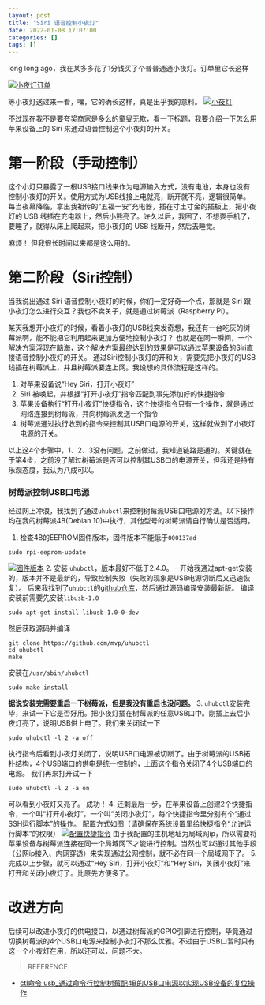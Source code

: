 ```yaml
---
layout: post
title: "Siri 语音控制小夜灯"
date: 2022-01-08 17:07:00
categories: []
tags: []
---
```

long long ago，我在某多多花了1分钱买了个普普通通小夜灯。订单里它长这样

[![小夜灯订单](/img/0041/0041-0.jpg "小夜灯订单")](/img/0041/0041-0.jpg "小夜灯订单")

等小夜灯送过来一看，嘿，它的确长这样，真是出乎我的意料。<!--more-->
[![小夜灯](/img/0041/0041-1.jpg "小夜灯")](/img/0041/0041-1.jpg "小夜灯")



不过现在我不是要夸奖商家是多么的童叟无欺，看一下标题，我要介绍一下怎么用苹果设备上的 Siri 来通过语音控制这个小夜灯的开关。

# 第一阶段（手动控制）
这个小灯只暴露了一根USB接口线来作为电源输入方式，没有电池，本身也没有控制小夜灯的开关。使用方式为USB线接上电就亮，断开就不亮，逻辑很简单。
每当夜幕降临，拿出我祖传的“五福一安”充电器，插在寸土寸金的插板上，把小夜灯的 USB 线插在充电器上，然后小熊亮了。许久以后，我困了，不想耍手机了，要睡了，就得从床上爬起来，把小夜灯的 USB 线断开，然后去睡觉。

麻烦！
但我很长时间以来都是这么用的。

# 第二阶段（Siri控制）
当我说出通过 Siri 语音控制小夜灯的时候，你们一定好奇一个点，那就是 Siri 跟小夜灯怎么进行交互？我也不卖关子，就是通过树莓派（Raspberry Pi）。

某天我想开小夜灯的时候，看着小夜灯的USB线突发奇想，我还有一台吃灰的树莓派啊，能不能把它利用起来更加方便地控制小夜灯？
也就是在同一瞬间，一个解决方案浮现在脑海，这个解决方案最终达到的效果是可以通过苹果设备的Siri直接语音控制小夜灯的开关。
通过Siri控制小夜灯的开和关，需要先把小夜灯的USB线插在树莓派上，并且树莓派要连上网。我设想的具体流程是这样的。
> 
1. 对苹果设备说“Hey Siri，打开小夜灯”
2. Siri 被唤起，并根据“打开小夜灯”指令匹配到事先添加好的快捷指令
3. 苹果设备执行“打开小夜灯”快捷指令，这个快捷指令只有一个操作，就是通过网络连接到树莓派，并向树莓派发送一个指令
4. 树莓派通过执行收到的指令来控制其USB口电源的开关，这样就做到了小夜灯电源的开关。

以上这4个步骤中，1、2、3没有问题，之前做过，我知道链路是通的。关键就在于第4步，之前没了解过树莓派是否可以控制其USB口的电源开关，但我还是持有乐观态度，我认为八成可以。

### 树莓派控制USB口电源
经过网上冲浪，我找到了通过`uhubctl`来控制树莓派USB口电源的方法。以下操作均在我的树莓派4B(Debian 10)中执行，其他型号的树莓派请自行确认是否适用。
1. 检查4B的EEPROM固件版本，固件版本不能低于`000137ad`
```shell
sudo rpi-eeprom-update
```
[![固件版本](/img/0041/0041-2.png "固件版本")](/img/0041/0041-2.png "固件版本")
2. 安装 `uhubctl`，版本最好不低于2.4.0。一开始我通过apt-get安装的，版本并不是最新的，导致控制失败（失败的现象是USB电源切断后又迅速恢复）。
后来我找到了`uhubctl`的<a href="https://github.com/mvp/uhubctl" target="_blank">github仓库</a>，然后通过源码编译安装最新版。
编译安装前需要先安装`libusb-1.0`
```shell
sudo apt-get install libusb-1.0-0-dev
```
然后获取源码并编译
```shell
git clone https://github.com/mvp/uhubctl
cd uhubctl
make
```
安装在`/usr/sbin/uhubctl`
```shell
sudo make install
```
**据说安装完需要重启一下树莓派，但是我没有重启也没问题。**
3. `uhubctl`安装完毕，来试一下它是否好用。把小夜灯插在树莓派的任意USB口中。刚插上去后小夜灯亮了，说明USB供上电了。我们来关闭试一下
```shell
sudo uhubctl -l 2 -a off
```
执行指令后看到小夜灯关闭了，说明USB口电源被切断了。由于树莓派的USB拓扑结构，4个USB端口的供电是统一控制的，上面这个指令关闭了4个USB端口的电源。
我们再来打开试一下
```shell
sudo uhubctl -l 2 -a on
```
可以看到小夜灯又亮了。
成功！
4. 还剩最后一步，在苹果设备上创建2个快捷指令，一个叫“打开小夜灯”，一个叫“关闭小夜灯”，每个快捷指令里分别有个“通过SSH运行脚本”的操作。
配置方式如图（请确保在系统设置里给快捷指令“允许运行脚本”的权限）
[![配置快捷指令](/img/0041/0041-3.JPEG "配置快捷指令")](/img/0041/0041-3.JPEG "配置快捷指令")
由于我配置的主机地址为局域网ip，所以需要将苹果设备与树莓派连接在同一个局域网下才能进行控制。当然也可以通过其他手段（公网ip接入、内网穿透）来实现通过公网控制，就不必在同一个局域网下了。
5. 完成以上步骤，就可以通过“Hey Siri，打开小夜灯”和“Hey Siri，关闭小夜灯”来打开和关闭小夜灯了。比原先方便多了。

# 改进方向
后续可以改进小夜灯的供电接口，以通过树莓派的GPIO引脚进行控制，毕竟通过切换树莓派的4个USB口电源来控制小夜灯不那么优雅。不过由于USB口暂时只有这一个小夜灯在用，所以还可以，问题不大。

> REFERENCE
- <a href="https://blog.csdn.net/weixin_29107819/article/details/113026334" target="_blank">ctl命令 usb_通过命令行控制树莓配4B的USB口电源以实现USB设备的复位操作</a>